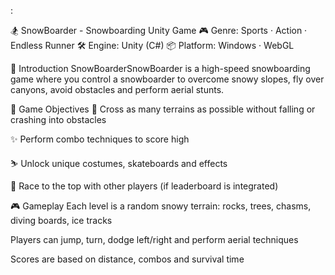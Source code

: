 :

🏂 SnowBoarder - Snowboarding Unity Game
🎮 Genre: Sports · Action · Endless Runner
🛠 Engine: Unity (C#)
📦 Platform: Windows · WebGL

📌 Introduction
SnowBoarderSnowBoarder is a high-speed snowboarding game where you control a snowboarder to overcome snowy slopes, fly over canyons, avoid obstacles and perform aerial stunts.

🎯 Game Objectives
🎯 Cross as many terrains as possible without falling or crashing into obstacles

✨ Perform combo techniques to score high

⛷ Unlock unique costumes, skateboards and effects

🥇 Race to the top with other players (if leaderboard is integrated)

🎮 Gameplay
Each level is a random snowy terrain: rocks, trees, chasms, diving boards, ice tracks

Players can jump, turn, dodge left/right and perform aerial techniques

Scores are based on distance, combos and survival time

